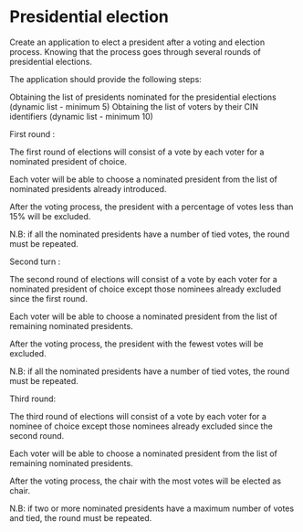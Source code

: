 # Presidential election

Create an application to elect a president after a voting and election process. Knowing that the process goes through several rounds of presidential elections.

The application should provide the following steps:

Obtaining the list of presidents nominated for the presidential elections (dynamic list - minimum 5) Obtaining the list of voters by their CIN identifiers (dynamic list - minimum 10)

First round :

The first round of elections will consist of a vote by each voter for a nominated president of choice.

Each voter will be able to choose a nominated president from the list of nominated presidents already introduced.

After the voting process, the president with a percentage of votes less than 15% will be excluded.

N.B: if all the nominated presidents have a number of tied votes, the round must be repeated.

Second turn :

The second round of elections will consist of a vote by each voter for a nominated president of choice except those nominees already excluded since the first round.

Each voter will be able to choose a nominated president from the list of remaining nominated presidents.

After the voting process, the president with the fewest votes will be excluded.

N.B: if all the nominated presidents have a number of tied votes, the round must be repeated.

Third round:

The third round of elections will consist of a vote by each voter for a nominee of choice except those nominees already excluded since the second round.

Each voter will be able to choose a nominated president from the list of remaining nominated presidents.

After the voting process, the chair with the most votes will be elected as chair.

N.B: if two or more nominated presidents have a maximum number of votes and tied, the round must be repeated.
